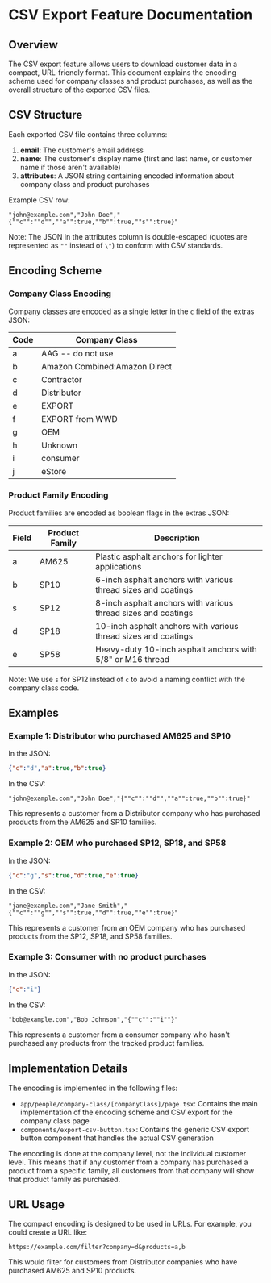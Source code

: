 # CSV Export Feature Documentation

## Overview

The CSV export feature allows users to download customer data in a compact, URL-friendly format. This document explains the encoding scheme used for company classes and product purchases, as well as the overall structure of the exported CSV files.

## CSV Structure

Each exported CSV file contains three columns:

1. **email**: The customer's email address
2. **name**: The customer's display name (first and last name, or customer name if those aren't available)
3. **attributes**: A JSON string containing encoded information about company class and product purchases

Example CSV row:
```
"john@example.com","John Doe","{""c"":""d"",""a"":true,""b"":true,""s"":true}"
```

Note: The JSON in the attributes column is double-escaped (quotes are represented as `""` instead of `\"`) to conform with CSV standards.

## Encoding Scheme

### Company Class Encoding

Company classes are encoded as a single letter in the `c` field of the extras JSON:

| Code | Company Class |
|------|---------------|
| a | AAG -- do not use |
| b | Amazon Combined:Amazon Direct |
| c | Contractor |
| d | Distributor |
| e | EXPORT |
| f | EXPORT from WWD |
| g | OEM |
| h | Unknown |
| i | consumer |
| j | eStore |

### Product Family Encoding

Product families are encoded as boolean flags in the extras JSON:

| Field | Product Family | Description |
|-------|---------------|-------------|
| a | AM625 | Plastic asphalt anchors for lighter applications |
| b | SP10 | 6-inch asphalt anchors with various thread sizes and coatings |
| s | SP12 | 8-inch asphalt anchors with various thread sizes and coatings |
| d | SP18 | 10-inch asphalt anchors with various thread sizes and coatings |
| e | SP58 | Heavy-duty 10-inch asphalt anchors with 5/8" or M16 thread |

Note: We use `s` for SP12 instead of `c` to avoid a naming conflict with the company class code.

## Examples

### Example 1: Distributor who purchased AM625 and SP10

In the JSON:
```json
{"c":"d","a":true,"b":true}
```

In the CSV:
```
"john@example.com","John Doe","{""c"":""d"",""a"":true,""b"":true}"
```

This represents a customer from a Distributor company who has purchased products from the AM625 and SP10 families.

### Example 2: OEM who purchased SP12, SP18, and SP58

In the JSON:
```json
{"c":"g","s":true,"d":true,"e":true}
```

In the CSV:
```
"jane@example.com","Jane Smith","{""c"":""g"",""s"":true,""d"":true,""e"":true}"
```

This represents a customer from an OEM company who has purchased products from the SP12, SP18, and SP58 families.

### Example 3: Consumer with no product purchases

In the JSON:
```json
{"c":"i"}
```

In the CSV:
```
"bob@example.com","Bob Johnson","{""c"":""i""}"
```

This represents a customer from a consumer company who hasn't purchased any products from the tracked product families.

## Implementation Details

The encoding is implemented in the following files:

- `app/people/company-class/[companyClass]/page.tsx`: Contains the main implementation of the encoding scheme and CSV export for the company class page
- `components/export-csv-button.tsx`: Contains the generic CSV export button component that handles the actual CSV generation

The encoding is done at the company level, not the individual customer level. This means that if any customer from a company has purchased a product from a specific family, all customers from that company will show that product family as purchased.

## URL Usage

The compact encoding is designed to be used in URLs. For example, you could create a URL like:

```
https://example.com/filter?company=d&products=a,b
```

This would filter for customers from Distributor companies who have purchased AM625 and SP10 products.
